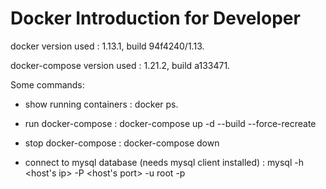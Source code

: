 # Docker Introduction for Developer



docker version used : 1.13.1, build 94f4240/1.13.

docker-compose version used : 1.21.2, build a133471.

Some commands:

- show running containers : docker ps.

- run docker-compose : docker-compose up -d --build --force-recreate

- stop docker-compose : docker-compose down

- connect to mysql database (needs mysql client installed) : mysql -h <host's ip> -P <host's port> -u root <database-name> -p
